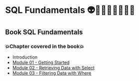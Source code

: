 # SQL Fundamentals 👽🤖👩🏻‍💻🤯🧠🎲
## Book SQL Fundamentals
### 💥Chapter covered in the book💥
- Introduction
- [Module 01 - Getting Started](https://github.com/romulovieira777/SQL_Fundamentals/tree/main/Module_01_Getting_Started)
- [Module 02 - Retrieving Data with Select](https://github.com/romulovieira777/SQL_Fundamentals/tree/main/Module_02_Retrieving_Data_with_Select)
- [Module 03 - Filtering Data with Where](https://github.com/romulovieira777/SQL_Fundamentals/tree/main/Module_03_Filtering_Data_with_Where)
